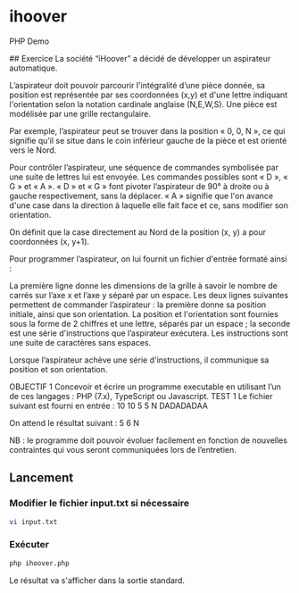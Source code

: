 # ihoover
PHP Demo

## Exercice
La société “iHoover” a décidé de développer un aspirateur automatique.

L’aspirateur doit pouvoir parcourir l'intégralité d’une pièce donnée, sa position est représentée par ses coordonnées (x,y) et d'une lettre indiquant l'orientation selon la notation cardinale anglaise (N,E,W,S). Une pièce est modélisée par une grille rectangulaire.

Par exemple, l’aspirateur peut se trouver dans la position « 0, 0, N », ce qui signifie qu’il se situe dans le coin inférieur gauche de la pièce et est orienté vers le Nord.

Pour contrôler l’aspirateur, une séquence de commandes symbolisée par une suite de lettres lui est envoyée. Les commandes possibles sont « D », « G » et « A ». « D » et « G » font pivoter l’aspirateur de 90° à droite ou à gauche respectivement, sans la déplacer. « A » signifie que l'on avance d'une case dans la direction à laquelle elle fait face et ce, sans modifier son orientation.

On définit que la case directement au Nord de la position (x, y) a pour coordonnées (x, y+1).

Pour programmer l’aspirateur, on lui fournit un fichier d'entrée formaté ainsi :

La première ligne donne les dimensions de la grille à savoir le nombre de carrés sur l’axe x et l’axe y séparé par un espace.
Les deux lignes suivantes permettent de commander l’aspirateur :
la première donne sa position initiale, ainsi que son orientation. La position et l'orientation sont fournies sous la forme de 2 chiffres et une lettre, séparés par un espace ;
la seconde est une série d'instructions que l’aspirateur exécutera. Les instructions sont une suite de caractères sans espaces.

Lorsque l’aspirateur achève une série d'instructions, il communique sa position et son orientation.

OBJECTIF 1
Concevoir et écrire un programme executable en utilisant l’un de ces langages : PHP (7.x), TypeScript ou Javascript.
TEST 1
Le fichier suivant est fourni en entrée :
10 10
5 5 N
DADADADAA

On attend le résultat suivant : 5 6 N

NB : le programme doit pouvoir évoluer facilement en fonction de nouvelles contraintes qui vous seront communiquées lors de l’entretien.


## Lancement

### Modifier le fichier input.txt si nécessaire
```bash
vi input.txt
```

### Exécuter
```bash
php ihoover.php
```

Le résultat va s'afficher dans la sortie standard.
